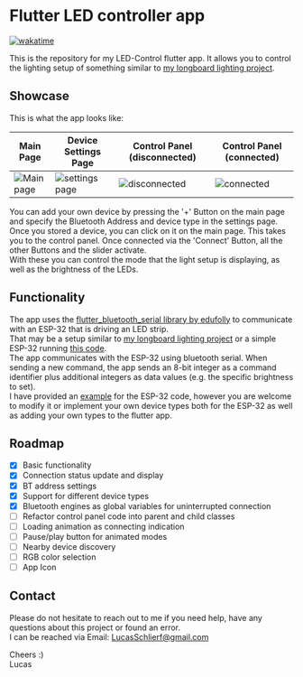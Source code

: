 # Flutter LED controller app

[![wakatime](https://wakatime.com/badge/user/ee0b2e88-680b-47cf-ba7c-afd0e1637329/project/7ad04104-14cf-4a65-8aad-b4430038226b.svg)](https://wakatime.com/badge/user/ee0b2e88-680b-47cf-ba7c-afd0e1637329/project/7ad04104-14cf-4a65-8aad-b4430038226b)

This is the repository for my LED-Control flutter app. It allows you to control the lighting setup of something similar to [my longboard lighting project](https://github.com/LSchlierf/Glowboard-Bluetooth).

## Showcase

This is what the app looks like:

| Main Page | Device Settings Page | Control Panel (disconnected) | Control Panel (connected) |
| --- | --- | --- | --- |
![Main page](https://i.imgur.com/heEwVCA.jpeg) | ![settings page](https://i.imgur.com/aT0kZM4.jpeg) | ![disconnected](https://i.imgur.com/htGTRsB.jpeg) | ![connected](https://i.imgur.com/xO44uEt.jpeg) |

You can add your own device by pressing the '+' Button on the main page and specify the Bluetooth Address and device type in the settings page. Once you stored a device, you can click on it on the main page. This takes you to the control panel. Once connected via the 'Connect' Button, all the other Buttons and the slider activate.  
With these you can control the mode that the light setup is displaying, as well as the brightness of the LEDs.

## Functionality

The app uses the [flutter_bluetooth_serial library by edufolly](https://github.com/edufolly/flutter_bluetooth_serial) to communicate with an ESP-32 that is driving an LED strip.  
That may be a setup similar to [my longboard lighting project](https://github.com/LSchlierf/Glowboard-Bluetooth) or a simple ESP-32 running [this code](example/LED-controller.ino).  
The app communicates with the ESP-32 using bluetooth serial. When sending a new command, the app sends an 8-bit integer as a command identifier plus additional integers as data values (e.g. the specific brightness to set).  
I have provided an [example](example/README.md) for the ESP-32 code, however you are welcome to modify it or implement your own device types both for the ESP-32 as well as adding your own types to the flutter app.

## Roadmap

- [x] Basic functionality
- [x] Connection status update and display
- [x] BT address settings
- [x] Support for different device types
- [x] Bluetooth engines as global variables for uninterrupted connection
- [ ] Refactor control panel code into parent and child classes
- [ ] Loading animation as connecting indication
- [ ] Pause/play button for animated modes
- [ ] Nearby device discovery
- [ ] RGB color selection
- [ ] App Icon

## Contact

Please do not hesitate to reach out to me if you need help, have any questions about this project or found an error.  
I can be reached via Email: [LucasSchlierf@gmail.com](mailto:LucasSchlierf@gmail.com)

Cheers :)  
Lucas
